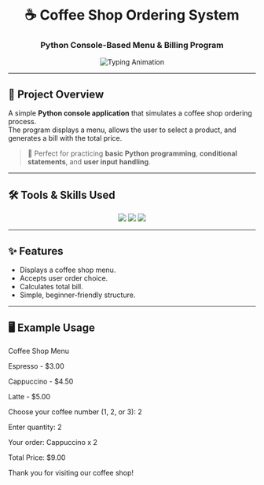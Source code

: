 <!-- Animated Header -->
<h1 align="center">☕ Coffee Shop Ordering System</h1>
<h3 align="center">Python Console-Based Menu & Billing Program</h3>

<!-- Typing Animation -->
<p align="center">
  <img src="https://readme-typing-svg.herokuapp.com?size=20&duration=3000&color=795548&center=true&vCenter=true&width=600&lines=Menu+Display;Order+Selection;Price+Calculation;Receipt+Generation" alt="Typing Animation" />
</p>

---

## 📖 Project Overview
A simple **Python console application** that simulates a coffee shop ordering process.  
The program displays a menu, allows the user to select a product, and generates a bill with the total price.

> 📌 Perfect for practicing **basic Python programming**, **conditional statements**, and **user input handling**.

---

## 🛠 Tools & Skills Used
<p align="center">
<img src="https://img.shields.io/badge/Python-3776AB?style=for-the-badge&logo=python&logoColor=white"/>
<img src="https://img.shields.io/badge/CLI%20Application-000000?style=for-the-badge&logo=gnu-bash&logoColor=white"/>
<img src="https://img.shields.io/badge/Basic%20Programming-2196F3?style=for-the-badge&logo=codeforces&logoColor=white"/>
</p>

---

## ✨ Features
- Displays a coffee shop menu.
- Accepts user order choice.
- Calculates total bill.
- Simple, beginner-friendly structure.

---

## 🖥 Example Usage

Coffee Shop Menu

Espresso - $3.00

Cappuccino - $4.50

Latte - $5.00

Choose your coffee number (1, 2, or 3): 2

Enter quantity: 2

Your order: Cappuccino x 2

Total Price: $9.00

Thank you for visiting our coffee shop!

